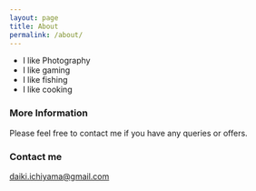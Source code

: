 ```yaml
---
layout: page
title: About
permalink: /about/
---
```



<div style="text-align: justify">

- I like Photography
- I like gaming
- I like fishing
- I like cooking
  
</div>



### More Information

Please feel free to contact me if you have any queries or offers.

### Contact me
[daiki.ichiyama@gmail.com](mailto:daiki.ichiyama@gmail.com)
